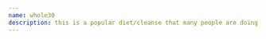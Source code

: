 ```yaml
---
name: whole30
description: this is a popular diet/cleanse that many people are doing January to reset for the New Year
---
```

